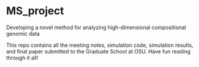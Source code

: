 # MS_project
Developing a novel method for analyzing high-dimensional compositional genomic data

This repo contains all the meeting notes, simulation code, simulation results, and final paper submitted to the Graduate School at OSU. Have fun reading through it all!
